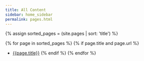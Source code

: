 ```yaml
---
title: All Content
sidebar: home_sidebar
permalink: pages.html
---
```


{% assign sorted_pages = (site.pages | sort: 'title') %}

{% for page in sorted_pages %}
{% if page.title and page.url %}
- [{{page.title}}]({{page.url}})
{% endif %}
{% endfor %}
